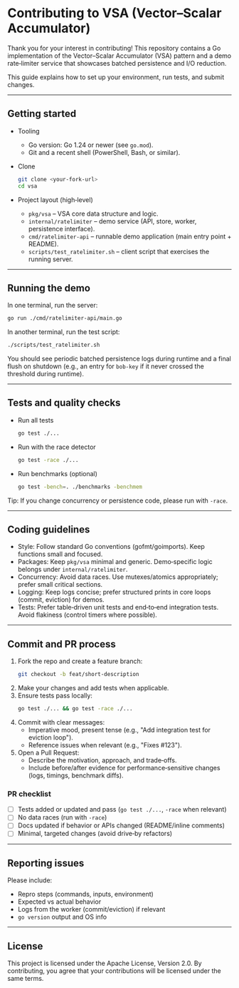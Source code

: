 # Contributing to VSA (Vector–Scalar Accumulator)

Thank you for your interest in contributing! This repository contains a Go implementation of the Vector–Scalar Accumulator (VSA) pattern and a demo rate‑limiter service that showcases batched persistence and I/O reduction.

This guide explains how to set up your environment, run tests, and submit changes.

---

## Getting started

- Tooling
  - Go version: Go 1.24 or newer (see `go.mod`).
  - Git and a recent shell (PowerShell, Bash, or similar).

- Clone
  ```bash
  git clone <your-fork-url>
  cd vsa
  ```

- Project layout (high‑level)
  - `pkg/vsa` – VSA core data structure and logic.
  - `internal/ratelimiter` – demo service (API, store, worker, persistence interface).
  - `cmd/ratelimiter-api` – runnable demo application (main entry point + README).
  - `scripts/test_ratelimiter.sh` – client script that exercises the running server.

---

## Running the demo

In one terminal, run the server:
```bash
go run ./cmd/ratelimiter-api/main.go
```

In another terminal, run the test script:
```bash
./scripts/test_ratelimiter.sh
```

You should see periodic batched persistence logs during runtime and a final flush on shutdown (e.g., an entry for `bob-key` if it never crossed the threshold during runtime).

---

## Tests and quality checks

- Run all tests
  ```bash
  go test ./...
  ```

- Run with the race detector
  ```bash
  go test -race ./...
  ```

- Run benchmarks (optional)
  ```bash
  go test -bench=. ./benchmarks -benchmem
  ```

Tip: If you change concurrency or persistence code, please run with `-race`.

---

## Coding guidelines

- Style: Follow standard Go conventions (gofmt/goimports). Keep functions small and focused.
- Packages: Keep `pkg/vsa` minimal and generic. Demo‑specific logic belongs under `internal/ratelimiter`.
- Concurrency: Avoid data races. Use mutexes/atomics appropriately; prefer small critical sections.
- Logging: Keep logs concise; prefer structured prints in core loops (commit, eviction) for demos.
- Tests: Prefer table‑driven unit tests and end‑to‑end integration tests. Avoid flakiness (control timers where possible).

---

## Commit and PR process

1. Fork the repo and create a feature branch:
   ```bash
   git checkout -b feat/short-description
   ```
2. Make your changes and add tests when applicable.
3. Ensure tests pass locally:
   ```bash
   go test ./... && go test -race ./...
   ```
4. Commit with clear messages:
   - Imperative mood, present tense (e.g., "Add integration test for eviction loop").
   - Reference issues when relevant (e.g., "Fixes #123").
5. Open a Pull Request:
   - Describe the motivation, approach, and trade‑offs.
   - Include before/after evidence for performance‑sensitive changes (logs, timings, benchmark diffs).

### PR checklist
- [ ] Tests added or updated and pass (`go test ./...`, `-race` when relevant)
- [ ] No data races (run with `-race`)
- [ ] Docs updated if behavior or APIs changed (README/inline comments)
- [ ] Minimal, targeted changes (avoid drive‑by refactors)

---

## Reporting issues

Please include:
- Repro steps (commands, inputs, environment)
- Expected vs actual behavior
- Logs from the worker (commit/eviction) if relevant
- `go version` output and OS info

---

## License

This project is licensed under the Apache License, Version 2.0. By contributing, you agree that your contributions will be licensed under the same terms.
